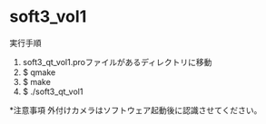 # soft3_vol1
実行手順
1.	soft3_qt_vol1.proファイルがあるディレクトリに移動
2.	$ qmake
3.	$ make
4.	$ ./soft3_qt_vol1

*注意事項
外付けカメラはソフトウェア起動後に認識させてください。
